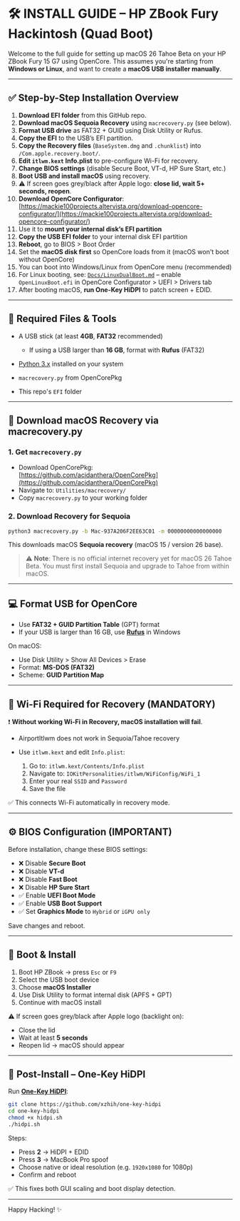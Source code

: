 # 🛠 INSTALL GUIDE – HP ZBook Fury Hackintosh (Quad Boot)

Welcome to the full guide for setting up macOS 26 Tahoe Beta on your HP ZBook Fury 15 G7 using OpenCore. This assumes you're starting from **Windows or Linux**, and want to create a **macOS USB installer manually**.

---

## ✅ Step-by-Step Installation Overview

1. **Download EFI folder** from this GitHub repo.
2. **Download macOS Sequoia Recovery** using `macrecovery.py` (see below).
3. **Format USB drive** as FAT32 + GUID using Disk Utility or Rufus.
4. **Copy the EFI** to the USB’s EFI partition.
5. **Copy the Recovery files** (`BaseSystem.dmg` and `.chunklist`) into `/Com.apple.recovery.boot/`.
6. **Edit `itlwm.kext` Info.plist** to pre-configure Wi-Fi for recovery.
7. **Change BIOS settings** (disable Secure Boot, VT-d, HP Sure Start, etc.)
8. **Boot USB and install macOS** using recovery.
9. ⚠️ If screen goes grey/black after Apple logo: **close lid, wait 5+ seconds, reopen**.
10. **Download OpenCore Configurator**: [https://mackie100projects.altervista.org/download-opencore-configurator/](https://mackie100projects.altervista.org/download-opencore-configurator/)
11. Use it to **mount your internal disk’s EFI partition**
12. **Copy the USB EFI folder** to your internal disk EFI partition
13. **Reboot**, go to BIOS > Boot Order
14. Set the **macOS disk first** so OpenCore loads from it (macOS won't boot without OpenCore)
15. You can boot into Windows/Linux from OpenCore menu (recommended)
16. For Linux booting, see: [`Docs/LinuxDualBoot.md`](./LinuxDualBoot.md) – enable `OpenLinuxBoot.efi` in OpenCore Configurator > UEFI > Drivers tab
17. After booting macOS, **run One-Key HiDPI** to patch screen + EDID.

---

## 📄 Required Files & Tools

* A USB stick (at least **4GB**, **FAT32** recommended)

  * If using a USB larger than **16 GB**, format with **Rufus** (FAT32)
* [Python 3.x](https://www.python.org/) installed on your system
* `macrecovery.py` from OpenCorePkg
* This repo's `EFI` folder

---

## 📀 Download macOS Recovery via macrecovery.py

### 1. Get `macrecovery.py`

* Download OpenCorePkg: [https://github.com/acidanthera/OpenCorePkg](https://github.com/acidanthera/OpenCorePkg)
* Navigate to: `Utilities/macrecovery/`
* Copy `macrecovery.py` to your working folder

### 2. Download Recovery for Sequoia

```bash
python3 macrecovery.py -b Mac-937A206F2EE63C01 -m 00000000000000000
```

This downloads macOS **Sequoia recovery** (macOS 15 / version 26 base).

> ⚠️ **Note**: There is no official internet recovery yet for macOS 26 Tahoe Beta. You must first install Sequoia and upgrade to Tahoe from within macOS.

---

## 💻 Format USB for OpenCore

* Use **FAT32 + GUID Partition Table** (GPT) format
* If your USB is larger than 16 GB, use [**Rufus**](https://rufus.ie) in Windows

On macOS:

* Use Disk Utility > Show All Devices > Erase
* Format: **MS-DOS (FAT32)**
* Scheme: **GUID Partition Map**

---

## 🔌 Wi-Fi Required for Recovery (MANDATORY)

❗ **Without working Wi-Fi in Recovery, macOS installation will fail**.

* AirportItlwm does not work in Sequoia/Tahoe recovery
* Use `itlwm.kext` and edit `Info.plist`:

  1. Go to: `itlwm.kext/Contents/Info.plist`
  2. Navigate to: `IOKitPersonalities/itlwm/WiFiConfig/WiFi_1`
  3. Enter your real `SSID` and `Password`
  4. Save the file

✅ This connects Wi-Fi automatically in recovery mode.

---

## ⚙️ BIOS Configuration (IMPORTANT)

Before installation, change these BIOS settings:

* ❌ Disable **Secure Boot**
* ❌ Disable **VT-d**
* ❌ Disable **Fast Boot**
* ❌ Disable **HP Sure Start**
* ✅ Enable **UEFI Boot Mode**
* ✅ Enable **USB Boot Support**
* ✅ Set **Graphics Mode** to `Hybrid` or `iGPU only`

Save changes and reboot.

---

## 🚀 Boot & Install

1. Boot HP ZBook → press `Esc` or `F9`
2. Select the USB boot device
3. Choose **macOS Installer**
4. Use Disk Utility to format internal disk (APFS + GPT)
5. Continue with macOS install

⚠️ If screen goes grey/black after Apple logo (backlight on):

* Close the lid
* Wait at least **5 seconds**
* Reopen lid → macOS should appear

---

## 🧪 Post-Install – One-Key HiDPI

Run [**One-Key HiDPI**](https://github.com/xzhih/one-key-hidpi):

```bash
git clone https://github.com/xzhih/one-key-hidpi
cd one-key-hidpi
chmod +x hidpi.sh
./hidpi.sh
```

Steps:

* Press **2** → HiDPI + EDID
* Press **3** → MacBook Pro spoof
* Choose native or ideal resolution (e.g. `1920x1080` for 1080p)
* Confirm and reboot

✅ This fixes both GUI scaling and boot display detection.

---

Happy Hacking! ✨
